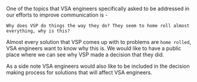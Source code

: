 One of the topics that VSA engineers specifically asked to be addressed in our efforts to improve communication is -

`Why does VSP do things the way they do? They seem to home roll almost everything, why is this?`

Almost every solution that VSP comes up with to problems are `home rolled`, VSA engineers want to know why this is. We would like to have a public place where we can see why VSP made a decision that they did.

As a side note VSA engineers would also like to be included in the decision making process for solutions that will affect VSA engineers.


